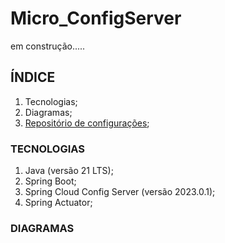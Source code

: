 # Micro_ConfigServer

em construção.....

## ÍNDICE

1. Tecnologias;
2. Diagramas;
3. [Repositório de configurações](https://github.com/juniorsmartins/configserver);

### TECNOLOGIAS

1. Java (versão 21 LTS);
2. Spring Boot;
3. Spring Cloud Config Server (versão 2023.0.1);
4. Spring Actuator;

### DIAGRAMAS

